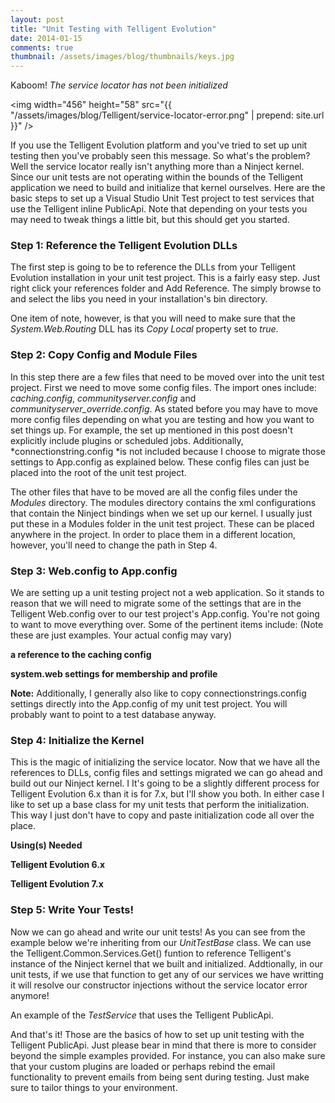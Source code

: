 ```yaml
---
layout: post
title: "Unit Testing with Telligent Evolution"
date: 2014-01-15
comments: true
thumbnail: /assets/images/blog/thumbnails/keys.jpg
---
```

Kaboom! *The service locator has not been initialized*  <!--more--> 

<img width="456" height="58" src="{{ "/assets/images/blog/Telligent/service-locator-error.png" | prepend: site.url }}" />  

If you use the Telligent Evolution platform and you've tried to set up unit testing then you've probably seen this message. 
So what's the problem? Well the service locator really isn't anything more than a Ninject kernel. Since our unit tests are 
not operating within the bounds of the Telligent application we need to build and initialize that kernel ourselves. Here are 
the basic steps to set up a Visual Studio Unit Test project to test services that use the Telligent inline PublicApi. Note 
that depending on your tests you may need to tweak things a little bit, but this should get you started.  

### Step 1: Reference the Telligent Evolution DLLs
The first step is going to be to reference the DLLs from your Telligent Evolution installation in your unit test project. 
This is a fairly easy step. Just right click your references folder and Add Reference. The simply browse to and 
select the libs you need in your installation's bin directory.  

One item of note, however, is that you will need to make sure that the *System.Web.Routing* DLL has its 
*Copy Local* property set to *true*.  

### Step 2: Copy Config and Module Files
In this step there are a few files that need to be moved over into the unit test project. First we need to move some 
config files. The import ones include: *caching.config*, *communityserver.config* and 
*communityserver_override.config*. As stated before you may have to move more config files depending on what you 
are testing and how you want to set things up. For example, the set up mentioned in this post doesn't explicitly include 
plugins or scheduled jobs. Additionally, *connectionstring.config *is not included because I choose to migrate those 
settings to App.config as explained below. These config files can just be placed into the root of the unit test project.

The other files that have to be moved are all the config files under the *Modules* directory. The modules directory 
contains the xml configurations that contain the Ninject bindings when we set up our kernel. I usually just put these in a 
Modules folder in the unit test project. These can be placed anywhere in the project. In order to place them in a different 
location, however, you'll need to change the path in Step 4.

### Step 3: Web.config to App.config

We are setting up a unit testing project not a web application. So it stands to reason that we will need to migrate some 
of the settings that are in the Telligent Web.config over to our test project's App.config. You're not going to want 
to move everything over. Some of the pertinent items include: (Note these are just examples. Your actual config may vary)

**a reference to the caching config**

<script src="https://gist.github.com/stesta/997b4eda49c5718a7992.js"></script>

**system.web settings for membership and profile**

<script src="https://gist.github.com/stesta/c0d54d082183916abdb9.js"></script>

**Note:** Additionally, I generally also like to copy connectionstrings.config settings directly into the App.config of my 
unit test project. You will probably want to point to a test database anyway.

### Step 4: Initialize the Kernel

This is the magic of initializing the service locator. Now that we have all the references to DLLs, config files and 
settings migrated we can go ahead and build out our Ninject kernel. I It's going to be a slightly different process for 
Telligent Evolution 6.x than it is for 7.x, but I'll show you both. In either case I like to set up a base class for my 
unit tests that perform the initialization. This way I just don't have to copy and paste initialization code all over 
the place.

**Using(s) Needed**

<script src="https://gist.github.com/stesta/28b08353e3718a1e50b5.js"></script> 

**Telligent Evolution 6.x**

<script src="https://gist.github.com/stesta/42cca6da12520fd368d1.js"></script>

**Telligent Evolution 7.x**

<script src="https://gist.github.com/stesta/82589e00299d51701f2b.js"></script>

### Step 5: Write Your Tests!

Now we can go ahead and write our unit tests! As you can see from the example below we're inheriting from our 
*UnitTestBase* class. We can use the Telligent.Common.Services.Get<T>() funtion to reference Telligent's 
instance of the Ninject kernel that we built and initialized. Addtionally, in our unit tests, if we use that function 
to get any of our services we have writting it will resolve our constructor injections without the service locator 
error anymore!

<script src="https://gist.github.com/stesta/20c6b87a86df366f2d2e.js"></script>

An example of the *TestService* that uses the Telligent PublicApi.

<script src="https://gist.github.com/stesta/afa738833a63b214fdc6.js"></script>

And that's it! Those are the basics of how to set up unit testing with the Telligent PublicApi. Just please bear in mind 
that there is more to consider beyond the simple examples provided. For instance, you can also make sure that your 
custom plugins are loaded or perhaps rebind the email functionality to prevent emails from being sent during testing. 
Just make sure to tailor things to your environment.